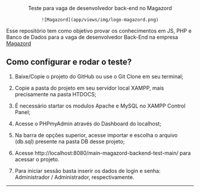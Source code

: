 <div align='center'>
    Teste para vaga de desenvolvedor back-end no Magazord 

    ![Magazord](app/views/img/logo-magazord.png)
</div>

Esse repositório tem como objetivo provar os conhecimentos em JS, PHP e Banco de Dados para a vaga de desenvolvedor Back-End na empresa [Magazord](app/views/img/logo-magazord.png)

## Como configurar e rodar o teste? 

1) Baixe/Copie o projeto do GitHub ou use o Git Clone em seu terminal;

2) Copie a pasta do projeto em seu servidor local XAMPP, mais precisamente na pasta HTDOCS;

3) É necessário startar os modulos Apache e MySQL no XAMPP Control Panel;

4) Acesse o PHPmyAdmin através do Dashboard do localhost; 

5) Na barra de opções superior, acesse importar e escolha o arquivo (db.sql) presente na pasta DB desse projeto;

6) Acesse http://localhost:8080/main-magazord-backend-test-main/ para acessar o projeto. 

7) Para iniciar sessão basta inserir os dados de login e senha: Administrador / Administrador, respectivamente. 


---------------------------------------------------------------------------------------------------------------------------------


